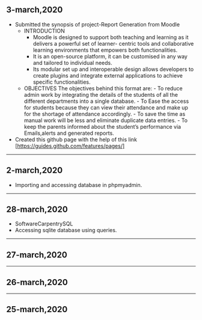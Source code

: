 ## 3-march,2020
- Submitted the synopsis of project-Report Generation from Moodle
  - INTRODUCTION
    - Moodle is designed to support both teaching and learning as it delivers a powerful set of learner- centric tools and collaborative learning environments that empowers both functionalities. 
    - It is an open-source platform, it can be customised in any way and tailored to individual needs. 
    - Its modular set up and interoperable design allows developers to create plugins and integrate external applications to achieve specific functionalities.
   - OBJECTIVES
The objectives behind this format are:
          - To reduce admin work by integrating the details of the students of all the different departments into a single database.
          - To Ease the access for students because they can view their attendance and make up for the shortage of attendance accordingly.
          - To save the time as manual work will be less and eliminate duplicate data entries.
          - To keep the parents informed about the student’s performance via Emails,alerts and generated reports.
- Created this github page with the help of this link
[https://guides.github.com/features/pages/]
-----------------------------------------------------------------------------------------------------------------------------

## 2-march,2020
- Importing and accessing database in phpmyadmin.
 
------------------------------------------------------------------------------------------------------------------------------

## 28-march,2020
- SoftwareCarpentrySQL
- Accessing sqlite database using queries.

-------------------------------------------------------------------------------------------------------------------------------

## 27-march,2020

-------------------------------------------------------------------------------------------------------------------------------

## 26-march,2020

-------------------------------------------------------------------------------------------------------------------------------

## 25-march,2020
